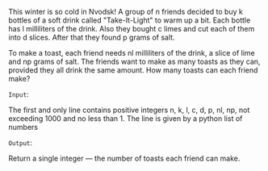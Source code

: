 This winter is so cold in Nvodsk! A group of n friends decided to buy k bottles of a soft drink called "Take-It-Light" to warm up a bit. Each bottle has l milliliters of the drink. Also they bought c limes and cut each of them into d slices. After that they found p grams of salt.

To make a toast, each friend needs nl milliliters of the drink, a slice of lime and np grams of salt. The friends want to make as many toasts as they can, provided they all drink the same amount. How many toasts can each friend make?

`Input`:

The first and only line contains positive integers n, k, l, c, d, p, nl, np, not exceeding 1000 and no less than 1. 
The line is given by a python list of numbers

`Output`:

Return a single integer — the number of toasts each friend can make.
